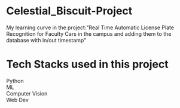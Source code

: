 # Celestial_Biscuit-Project
My learning curve in the project:"Real Time Automatic License Plate Recognition for Faculty Cars in the campus and adding them to the database with in/out timestamp"

# Tech Stacks used in this project
Python<br />
ML<br />
Computer Vision <br />
Web Dev<br />
